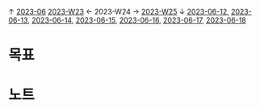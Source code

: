 
↑ [2023-06](2023-06.md)
[2023-W23](2023-W23.md) ← 2023-W24 → [2023-W25](2023-W25.md)
↓ [2023-06-12](2023-06-12.md), [2023-06-13](2023-06-13.md), [2023-06-14](2023-06-14.md), [2023-06-15](2023-06-15.md), [2023-06-16](2023-06-16.md), [2023-06-17](2023-06-17.md), [2023-06-18](2023-06-18.md)

# 목표



# 노트




